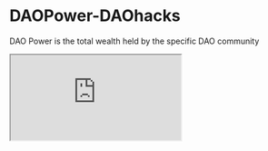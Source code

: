 # DAOPower-DAOhacks


DAO Power is the total wealth held by the specific DAO community

<iframe src="https://share.streamlit.io/jaimindp/daopower-daohacks/main/DAOpower_frontend.py"></iframe>

